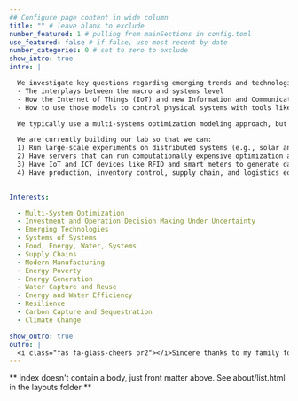 ```yaml
---
## Configure page content in wide column
title: "" # leave blank to exclude
number_featured: 1 # pulling from mainSections in config.toml
use_featured: false # if false, use most recent by date
number_categories: 0 # set to zero to exclude
show_intro: true
intro: |

  We investigate key questions regarding emerging trends and technologies such as:
  - The interplays between the macro and systems level
  - How the Internet of Things (IoT) and new Information and Communication Technologies (ICT) can help create more accurate digital models
  - How to use those models to control physical systems with tools like digital twins. 

  We typically use a multi-systems optimization modeling approach, but have used other methods like regression, machine learning, systems dynamics, and agent-based modeling simulation techniques.

  We are currently building our lab so that we can: 
  1) Run large-scale experiments on distributed systems (e.g., solar and RWH), smart buildings, net-zero homes, autonomous transportation, and electric vehicle charging. 
  2) Have servers that can run computationally expensive optimization and simulation models, perform data analytics, monitor and control connected devices, and store large amounts of data; 
  3) Have IoT and ICT devices like RFID and smart meters to generate data and monitor research activities; 
  4) Have production, inventory control, supply chain, and logistics equipment such as 3D printers and a conveyor system.
  

Interests:

  - Multi-System Optimization
  - Investment and Operation Decision Making Under Uncertainty
  - Emerging Technologies
  - Systems of Systems
  - Food, Energy, Water, Systems
  - Supply Chains
  - Modern Manufacturing
  - Energy Poverty
  - Energy Generation
  - Water Capture and Reuse
  - Energy and Water Efficiency
  - Resilience
  - Carbon Capture and Sequestration
  - Climate Change

show_outro: true
outro: |
  <i class="fas fa-glass-cheers pr2"></i>Sincere thanks to my family for all their love and support!
---
```


** index doesn't contain a body, just front matter above.
See about/list.html in the layouts folder **